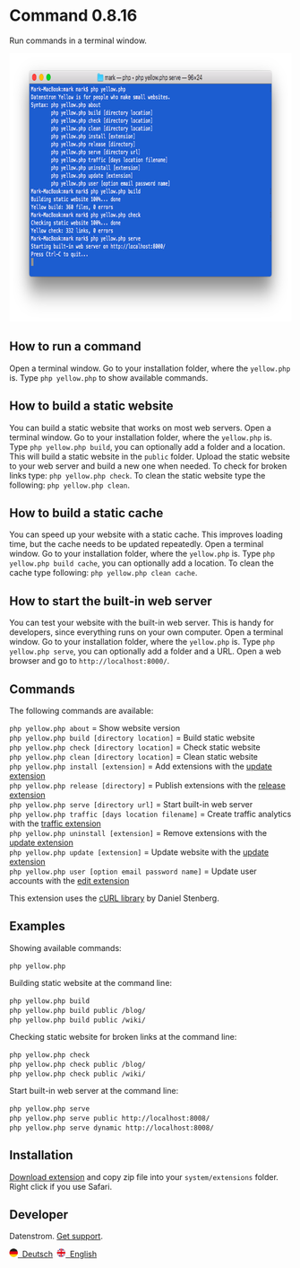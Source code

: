 Command 0.8.16
==============
Run commands in a terminal window.

<p align="center"><img src="command-screenshot.png?raw=true" width="794" height="478" alt="Screenshot"></p>

## How to run a command

Open a terminal window. Go to your installation folder, where the `yellow.php` is. Type `php yellow.php` to show available commands.

## How to build a static website

You can build a static website that works on most web servers. Open a terminal window. Go to your installation folder, where the `yellow.php` is. Type `php yellow.php build`, you can optionally add a folder and a location. This will build a static website in the `public` folder. Upload the static website to your web server and build a new one when needed. To check for broken links type: `php yellow.php check`. To clean the static website type the following: `php yellow.php clean`.

## How to build a static cache

You can speed up your website with a static cache. This improves loading time, but the cache needs to be updated repeatedly. Open a terminal window. Go to your installation folder, where the `yellow.php` is. Type `php yellow.php build cache`, you can optionally add a location. To clean the cache type following: `php yellow.php clean cache`.

## How to start the built-in web server

You can test your website with the built-in web server. This is handy for developers, since everything runs on your own computer. Open a terminal window. Go to your installation folder, where the `yellow.php` is. Type `php yellow.php serve`, you can optionally add a folder and a URL. Open a web browser and go to `http://localhost:8000/`.

## Commands

The following commands are available:

`php yellow.php about` = Show website version  
`php yellow.php build [directory location]` = Build static website    
`php yellow.php check [directory location]` = Check static website  
`php yellow.php clean [directory location]` = Clean static website  
`php yellow.php install [extension]` = Add extensions with the [update extension](https://github.com/datenstrom/yellow-extensions/tree/master/features/update)  
`php yellow.php release [directory]` = Publish extensions with the [release extension](https://github.com/datenstrom/yellow-extensions/tree/master/features/release)  
`php yellow.php serve [directory url]` = Start built-in web server  
`php yellow.php traffic [days location filename]` = Create traffic analytics with the [traffic extension](https://github.com/datenstrom/yellow-extensions/tree/master/features/traffic)  
`php yellow.php uninstall [extension]` = Remove extensions with the [update extension](https://github.com/datenstrom/yellow-extensions/tree/master/features/update)  
`php yellow.php update [extension]` = Update website with the [update extension](https://github.com/datenstrom/yellow-extensions/tree/master/features/update)  
`php yellow.php user [option email password name]` = Update user accounts with the [edit extension](https://github.com/datenstrom/yellow-extensions/tree/master/features/edit)  

This extension uses the [cURL library](https://github.com/curl/curl) by Daniel Stenberg.

## Examples

Showing available commands:

`php yellow.php`

Building static website at the command line:

`php yellow.php build`  
`php yellow.php build public /blog/`  
`php yellow.php build public /wiki/`  

Checking static website for broken links at the command line:

`php yellow.php check`  
`php yellow.php check public /blog/`  
`php yellow.php check public /wiki/`  

Start built-in web server at the command line:

`php yellow.php serve`  
`php yellow.php serve public http://localhost:8008/`  
`php yellow.php serve dynamic http://localhost:8008/`  

## Installation

[Download extension](https://github.com/datenstrom/yellow-extensions/raw/master/zip/command.zip) and copy zip file into your `system/extensions` folder. Right click if you use Safari.

## Developer

Datenstrom. [Get support](https://datenstrom.se/yellow/help/).

<p>
<a href="README-de.md"><img src="https://raw.githubusercontent.com/datenstrom/yellow-extensions/master/features/help/language-de.png" width="15" height="15" alt="Deutsch">&nbsp; Deutsch</a>&nbsp;
<a href="README.md"><img src="https://raw.githubusercontent.com/datenstrom/yellow-extensions/master/features/help/language-en.png" width="15" height="15" alt="English">&nbsp; English</a>&nbsp;
</p>
